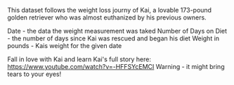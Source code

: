 
This dataset follows the weight loss journy of Kai, a lovable 173-pound golden retriever who was almost euthanized by his previous owners. 

Date - the data the weight measurement was taked
Number of Days on Diet - the number of days since Kai was rescued and began his diet
Weight in pounds - Kais weight for the given date

Fall in love with Kai and learn Kai's full story here: https://www.youtube.com/watch?v=-HFFSYcEMCI 
Warning - it might bring tears to your eyes!
